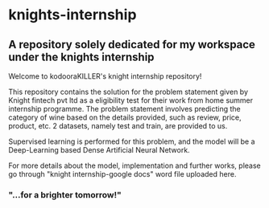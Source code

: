 # knights-internship
## A repository solely dedicated for my workspace under the knights internship
Welcome to kodooraKILLER's knight internship repository!

  This repository contains the solution for the problem statement given by Knight fintech pvt ltd as a eligibility test for their work from home summer internship programme. 
  The problem statement involves predicting the category of wine based on the details provided, such as review, price, product, etc. 2 datasets, namely test and train, are provided to us.
  
  Supervised learning is performed for this problem, and the model will be a Deep-Learning based Dense Artificial Neural Network.

 For more details about the model, implementation and further works, please go through "knight internship-google docs" word file uploaded here.

###                                            "...for a brighter tomorrow!"

